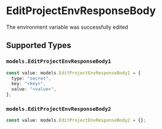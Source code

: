 # EditProjectEnvResponseBody

The environment variable was successfully edited


## Supported Types

### `models.EditProjectEnvResponseBody1`

```typescript
const value: models.EditProjectEnvResponseBody1 = {
  type: "secret",
  key: "<key>",
  value: "<value>",
};
```

### `models.EditProjectEnvResponseBody2`

```typescript
const value: models.EditProjectEnvResponseBody2 = {};
```

